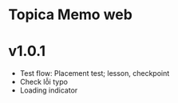Topica Memo web
===================

# v1.0.1

* Test flow: Placement test; lesson, checkpoint
* Check lỗi typo
* Loading indicator

